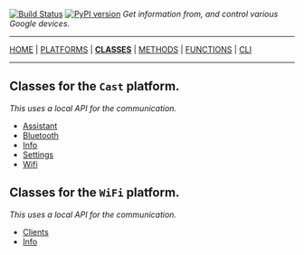 [![Build Status][travis_status]][travis] [![PyPI version][pypi_badge]][pypi] _Get information from, and control various Google devices._

***

[HOME][home] | [PLATFORMS][platforms] | [**CLASSES**][classes] | [METHODS][methods] | [FUNCTIONS][functions] | [CLI][cli]

***

## Classes for the `Cast` platform.

_This uses a local API for the communication._

- [Assistant](https://ludeeus.github.io/googledevices/classes/cast/assistant)
- [Bluetooth](https://ludeeus.github.io/googledevices/classes/cast/bluetooth)
- [Info](https://ludeeus.github.io/googledevices/classes/cast/info)
- [Settings](https://ludeeus.github.io/googledevices/classes/cast/settings)
- [Wifi](https://ludeeus.github.io/googledevices/classes/cast/wifi)

## Classes for the `WiFi` platform.

_This uses a local API for the communication._

- [Clients](https://ludeeus.github.io/googledevices/classes/wifi/clients)
- [Info](https://ludeeus.github.io/googledevices/classes/wifi/info)

<!-- menu -->
[travis]: https://travis-ci.com/ludeeus/googledevices
[travis_status]: https://travis-ci.com/ludeeus/googledevices.svg?branch=master
[pypi]:https://pypi.org/project/googledevices/
[pypi_badge]: https://badge.fury.io/py/googledevices.svg
[home]: https://ludeeus.github.io/googledevices
[platforms]: https://ludeeus.github.io/googledevices/platforms
[classes]: https://ludeeus.github.io/googledevices/classes
[methods]: https://ludeeus.github.io/googledevices/methods
[functions]: https://ludeeus.github.io/googledevices/functions
[cli]: https://ludeeus.github.io/googledevices/cli